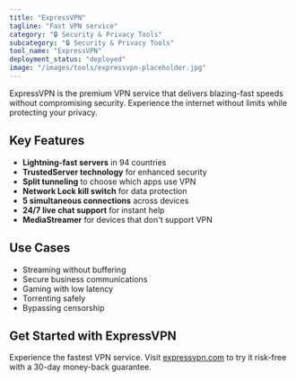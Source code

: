 ```yaml
---
title: "ExpressVPN"
tagline: "Fast VPN service"
category: "🔒 Security & Privacy Tools"
subcategory: "🔒 Security & Privacy Tools"
tool_name: "ExpressVPN"
deployment_status: "deployed"
image: "/images/tools/expressvpn-placeholder.jpg"
---
```

ExpressVPN is the premium VPN service that delivers blazing-fast speeds without compromising security. Experience the internet without limits while protecting your privacy.

## Key Features

- **Lightning-fast servers** in 94 countries
- **TrustedServer technology** for enhanced security
- **Split tunneling** to choose which apps use VPN
- **Network Lock kill switch** for data protection
- **5 simultaneous connections** across devices
- **24/7 live chat support** for instant help
- **MediaStreamer** for devices that don't support VPN

## Use Cases

- Streaming without buffering
- Secure business communications
- Gaming with low latency
- Torrenting safely
- Bypassing censorship

## Get Started with ExpressVPN

Experience the fastest VPN service. Visit [expressvpn.com](https://www.expressvpn.com) to try it risk-free with a 30-day money-back guarantee.
